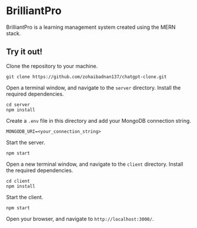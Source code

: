 # BrilliantPro
BrilliantPro is a learning management system created using the MERN stack.

## Try it out!
Clone the repository to your machine. 
```
git clone https://github.com/zohaibadnan137/chatgpt-clone.git
```
Open a terminal window, and navigate to the ```server``` directory. Install the required dependencies.
```
cd server
npm install
```
Create a ```.env``` file in this directory and add your MongoDB connection string.
```
MONGODB_URI=<your_connection_string>
```
Start the server.
```
npm start
```
Open a new terminal window, and navigate to the ```client``` directory. Install the required dependencies.
```
cd client
npm install
```
Start the client.
```
npm start
```
Open your browser, and navigate to ```http://localhost:3000/```.
